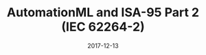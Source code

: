 ---
abstract: ''
authors:
- Bernhard Wally
date: '2017-12-13'
featured: false
links:
- name: Publik
  url: https://publik.tuwien.ac.at/showentry.php?ID=276173&lang=2
publication_types:
- '3'
publishDate: '2017-12-13'
title: AutomationML and ISA-95 Part 2 (IEC 62264-2)
url_pdf: ''
---